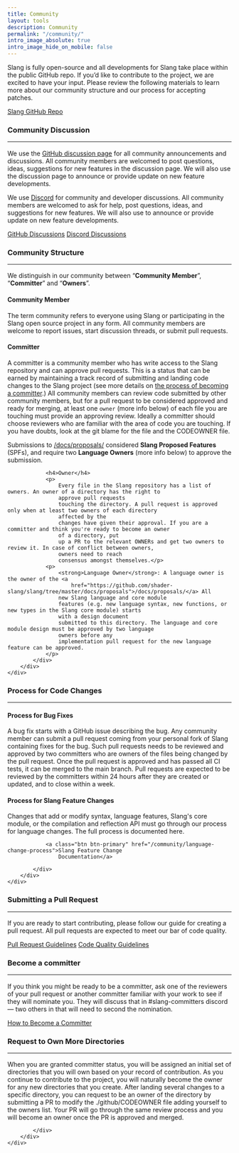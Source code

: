 ```yaml
---
title: Community
layout: tools
description: Community
permalink: "/community/"
intro_image_absolute: true
intro_image_hide_on_mobile: false
---
```


<div class="container">
    <div class="section">
        <div class="row">
            <div classs="col-12">
                <p>Slang is fully open-source and all developments for Slang take place within the public GitHub repo.
                    If you’d like to contribute to the project, we are excited to have your input. Please review the
                    following materials to learn more about our community structure and our process for accepting
                    patches.</p>
                <a class="btn btn-primary" href="https://github.com/shader-slang/">Slang GitHub Repo</a>
            </div>
        </div>
    </div>
</div>

<div class="container">
    <div class="section">
        <div class="row">
            <div classs="col-12">
                <h3>Community Discussion
                    <hr>
                </h3>
                <p>We use the <a href="https://github.com/shader-slang/slang/discussions">GitHub discussion page</a> for
                    all community announcements and discussions. All community members are welcomed to
                    post questions, ideas, suggestions for new features in the discussion page. We will also use the
                    discussion page to announce or provide update on new feature developments.</p>
                <p>We use <a href="https://discord.gg/cf2bWwct">Discord</a> for
                     community and developer discussions. All community members are welcomed to
                    ask for help, post questions, ideas, and suggestions for new features. We will also use to announce 
                    or provide update on new feature developments.</p>
                <a class="btn btn-primary" href="https://github.com/shader-slang/slang/discussions">GitHub
                    Discussions</a>
                <a class="btn btn-primary" href="https://discord.gg/cf2bWwct">Discord Discussions</a>
            </div>
        </div>
    </div>
</div>

<div class="section ">
    <div class="container">
        <div class="row">
            <div classs="col-12">
                <h3>Community Structure
                    <hr>
                </h3>
                <p>We distinguish in our community between “<strong>Community Member</strong>”,
                    “<strong>Committer</strong>” and “<strong>Owners</strong>”.</p>
                <h4>Community Member</h4>
                <p>The term community refers to everyone using Slang or participating in the Slang open source project
                    in any form. All
                    community members are welcome to report issues, start discussion threads, or submit pull requests.
                </p>
                <h4>Committer</h4>
                <p>
                    A committer is a community member who has write access to the Slang repository and can approve pull
                    requests. This is a
                    status that can be earned by maintaining a track record of submitting and landing code changes to
                    the Slang project (see
                    more details on <a href="/community/become-a-committer">the process of becoming a committer</a>.)
                    All community members can review code submitted by other community
                    members, but for a pull request to be considered approved and ready for merging, at least one
                    <code>owner</code> (more info below) of
                    each file you are touching must provide an approving review. Ideally a committer should choose
                    reviewers who are
                    familiar with the area of code you are touching. If you have doubts, look at the git blame for the
                    file and the
                    CODEOWNER file.
                </p>
                <p>
                    Submissions to <a
                        href="https://github.com/shader-slang/slang/tree/master/docs/proposals">/docs/proposals/</a>
                    considered <strong>Slang Proposed Features</strong> (SPFs), and require two <strong>Language
                        Owners</strong> (more info
                    below) to approve the submission.</p>

                <h4>Owner</h4>
                <p>
                    Every file in the Slang repository has a list of owners. An owner of a directory has the right to
                    approve pull requests
                    touching the directory. A pull request is approved only when at least two owners of each directory
                    affected by the
                    changes have given their approval. If you are a committer and think you're ready to become an owner
                    of a directory, put
                    up a PR to the relevant OWNERs and get two owners to review it. In case of conflict between owners,
                    owners need to reach
                    consensus amongst themselves.</p>
                <p>
                    <strong>Language Owner</strong>: A language owner is the owner of the <a
                        href="https://github.com/shader-slang/slang/tree/master/docs/proposals">/docs/proposals/</a> All
                    new Slang language and core module
                    features (e.g. new language syntax, new functions, or new types in the Slang core module) starts
                    with a design document
                    submitted to this directory. The language and core module design must be approved by two language
                    owners before any
                    implementation pull request for the new language feature can be approved.
                </p>
            </div>
        </div>
    </div>
</div>

<div class="container">
    <div class="section">
        <div class="row">
            <div classs="col-12">
                <h3>Process for Code Changes
                    <hr>
                </h3>
                <h4>Process for Bug Fixes</h4>
                <p>
                    A bug fix starts with a GitHub issue describing the bug. Any community member can submit a pull
                    request coming from your
                    personal fork of Slang containing fixes for the bug. Such pull requests needs to be reviewed and
                    approved by two
                    committers who are owners of the files being changed by the pull request. Once the pull request is
                    approved and has
                    passed all CI tests, it can be merged to the main branch. Pull requests are expected to be reviewed
                    by the committers within 24 hours after they are created or updated, and to
                    close within a week.</p>
                <h4>Process for Slang Feature Changes</h4>
                <p>
                    Changes that add or modify syntax, language features, Slang's core module, or the compilation and
                    reflection API must go
                    through our process for language changes. The full process is documented here.</p>

                <a class="btn btn-primary" href="/community/language-change-process">Slang Feature Change
                    Documentation</a>

            </div>
        </div>
    </div>
</div>

<div class="container">
    <div class="section">
        <div class="row">
            <div classs="col-12">
                <h3>Submitting a Pull Request
                    <hr>
                </h3>
                <p>If you are ready to start contributing, please follow our guide for creating a pull request. All pull
                    requests are
                    expected to meet our bar of code quality.</p>
                <a class="btn btn-primary" href="https://github.com/shader-slang/slang/blob/master/CONTRIBUTING.md">Pull
                    Request Guidelines</a>
                <a class="btn btn-primary" href="/community/code-quality">Code Quality Guidelines</a>
            </div>
        </div>
    </div>
</div>

<div class="container">
    <div class="section">
        <div class="row">
            <div classs="col-12">
                <h3>Become a committer
                    <hr>
                </h3>
                <p>If you think you might be ready to be a committer, ask one of the reviewers of your pull request or another committer
                familiar with your work to see if they will nominate you. They will discuss that in #slang-committers discord — two
                others in that will need to second the nomination.</p>
                <a class="btn btn-primary" href="/community/become-a-committer">How to Become a Committer</a>
            </div>
        </div>
    </div>
</div>

<div class="container">
    <div class="section">
        <div class="row">
            <div classs="col-12">
                <h3>Request to Own More Directories
                    <hr>
                </h3>
                <p>When you are granted committer status, you will be assigned an initial set of directories that you will own based on
                your record of contribution. As you continue to contribute to the project, you will naturally become the owner for any
                new directories that you create.
                After landing several changes to a specific directory, you can request to be an owner of the directory by submitting a
                PR to modify the ./github/CODEOWNER file adding yourself to the owners list. Your PR will go through the same review
                process and you will become an owner once the PR is approved and merged.</p>

            </div>
        </div>
    </div>
</div>